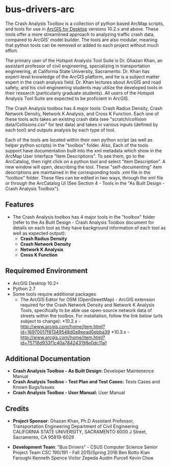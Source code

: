# bus-drivers-arc
The Crash Analysis Toolbox is a collection of python based ArcMap scripts, and tools for use in [ArcGIS for Desktop](http://www.esri.com/software/arcgis/arcgis-for-desktop) versions 10.2.x and above. These tools offer a more streamlined approach to analyzing traffic crash data, compared to ArcGIS’ model builder.  The tools are also modular, meaning that python tools can be removed or added to each project without much effort. 

The primary user of the Hotspot Analysis Tool Suite is Dr. Ghazan Khan, an assistant professor of civil engineering, specializing in transportation engineering, at California State University, Sacramento.  Dr. Khan has expert-level knowledge of the ArcGIS platform, and he is a subject matter expert in the crash analysis field. Dr. Khan lectures about ArcGIS and road safety, and his civil engineering students may utilize the developed tools in their research (particularly graduate students).  All users of the Hotspot Analysis Tool Suite are expected to be proficient in ArcGIS.

The Crash Analysis toolbox has 4 major tools: Crash Radius Density, Crash Network Density, Network K Analysis, and Cross K Function. Each one of these tools acts takes an existing crash data (see "scratch/collision data/Collisions.csv" for test data) and takes in various inputs (defined by each tool) and outputs analysis by each type of tool. 

Each of the tools are located within their own python script (as well as helper python scripts) in the "toolbox" folder.
Also, Each of the tools support have documentation built into the xml metadata which show in the ArcMap User Interface "Item Descriptions".  To see them, go to the ArcCatalog, then right click on a python tool and select “Item Description”. A new window will open, describing the tool. These "self-documenting" item descriptions are maintained in the corresponding tools .xml file in the "toolbox" folder. These files can be edited in two ways, through the xml file or through the ArcCatalog UI (See Section 4 - Tools in the "As Built Design - Crash Analysis Toolbox"). 

## Features
* The Crash Analysis toolbox has 4 major tools in the "toolbox" folder (refer to the As Built Design - Crash Analysis Toolbox document for details on each tool as they have  background information of each tool as well as expected output):
  * **Crash Radius Density**
  * **Crash Network Density**
  * **Network K Analysis**
  * **Cross K Function**

## Requiremed Environment
* ArcGIS Desktop 10.2+ 
* Python 2.7
* Some tools require additional packages   
    * The ArcGIS Editor for OSM (OpenStreetMap) - ArcGIS extension required for the Crash Network Density and Network K Analysis Tools, specifically to be able use open-source network data of streets within the toolbox. For installation, follow the link below (urls subject to change): 
      *10.2.x - http://www.arcgis.com/home/item.html?id=16970017f81349548d0a9eead0ebba39 
      *10.3.x - http://www.arcgis.com/home/item.html?id=75716d933f1c40a784243198e0dc11a1 

## Additional Documentation
* **Crash Analysis Toolbox - As Built Design:** Developer Maintenence Manual
* **Crash Analysis Toolbox - Test Plan and Test Cases:** Tests Cases and Known Bugs/Issues
* **Crash Analysis Toolbox - User Manual:** User Manual

## Credits
* **Project Sponsor**: 
 Ghazan Khan, Ph.D 
 Assistant Professor, Transportation Engineering
 Department of Civil Engineering
 CALIFORNIA STATE UNIVERSITY, SACRAMENTO
 6000 J Street, Sacramento, CA 95819-6029

* **Development Team**:
"Bus Drivers" - CSUS Computer Science Senior Project Team
 CSC 190/191   - Fall 2015/Spring 2016 
  Ben Botto
  Kian Faroughi
  Kenneth Spence
  Victor Zepeda
  Austin Purcell
  Kevin Choe

